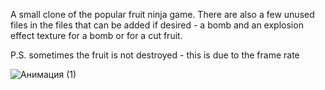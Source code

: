 A small clone of the popular fruit ninja game. There are also a few unused files in the files that can be added if desired - a bomb and an explosion effect texture for a bomb or for a cut fruit.

P.S. sometimes the fruit is not destroyed - this is due to the frame rate

![Анимация (1)](https://github.com/Poitreqm/Fruit-Ninja/assets/23151017/497ef04c-ceff-40ba-aca7-852f072e1add)

